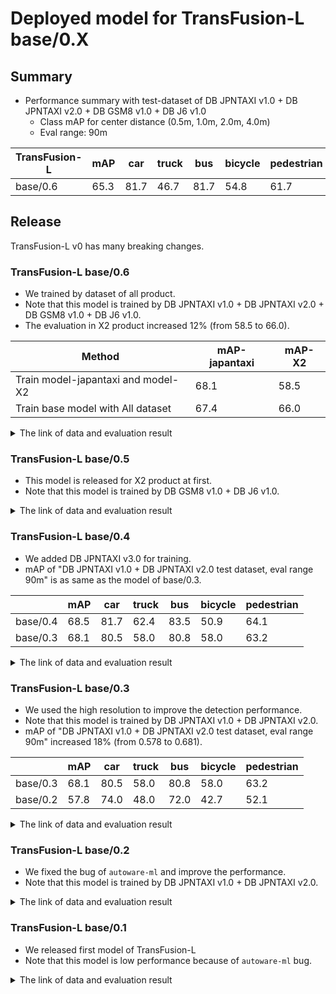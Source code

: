 # Deployed model for TransFusion-L base/0.X
## Summary

- Performance summary with test-dataset of DB JPNTAXI v1.0 + DB JPNTAXI v2.0 + DB GSM8 v1.0 + DB J6 v1.0
  - Class mAP for center distance (0.5m, 1.0m, 2.0m, 4.0m)
  - Eval range: 90m

| TransFusion-L | mAP  | car  | truck | bus  | bicycle | pedestrian |
| ------------- | ---- | ---- | ----- | ---- | ------- | ---------- |
| base/0.6      | 65.3 | 81.7 | 46.7  | 81.7 | 54.8    | 61.7       |

## Release

TransFusion-L v0 has many breaking changes.

### TransFusion-L base/0.6

- We trained by dataset of all product.
- Note that this model is trained by DB JPNTAXI v1.0 + DB JPNTAXI v2.0 + DB GSM8 v1.0 + DB J6 v1.0.
- The evaluation in X2 product increased 12% (from 58.5 to 66.0).

| Method                             | mAP-japantaxi | mAP-X2 |
| ---------------------------------- | ------------- | ------ |
| Train model-japantaxi and model-X2 | 68.1          | 58.5   |
| Train base model with All dataset  | 67.4          | 66.0   |

<details>
<summary> The link of data and evaluation result </summary>

- Main parameter
  - range = 92.16m
  - voxel_size = [0.24, 0.24, 10]
  - grid_size = [768, 768, 1]
- model
  - Training dataset: DB JPNTAXI v1.0 + DB JPNTAXI v2.0 + DB GSM8 v1.0 + DB J6 v1.0
  - [PR](https://github.com/tier4/autoware-ml/pull/125)
  - [Config file path](https://github.com/tier4/autoware-ml/blob/5f472170f07251184dc009a1ec02be3b4f3bf98c/autoware_ml/configs/detection3d/dataset/t4dataset/base.py)
  - [Deployed onnx model and ROS parameter files](https://evaluation.tier4.jp/evaluation/mlpackages/1800c7f8-a80e-4162-8574-4ee84432e89d/releases/008b128a-873a-4e4a-afa6-d2583f7fc224?project_id=zWhWRzei&tab=reports)
  - [Training results](https://drive.google.com/drive/folders/1uyUE-ReYARmykG1GsFG2vYsysWwJv3sW)
  - train time: NVIDIA RTX 6000 Ada Generation * 2 * 5 days
- Evaluation result with test-dataset of DB JPNTAXI v1.0 + DB JPNTAXI v2.0 + DB GSM8 v1.0 + DB J6 v1.0
  - Total mAP to test dataset (eval range = 90m): 0.653

| class_name | mAP  | AP@0.5m | AP@1.0m | AP@2.0m | AP@4.0m |
| ---------- | ---- | ------- | ------- | ------- | ------- |
| car        | 81.6 | 67.7    | 82.3    | 87.4    | 88.8    |
| truck      | 50.1 | 19.4    | 48.6    | 62.8    | 69.6    |
| bus        | 82.0 | 66.1    | 84.0    | 88.8    | 89.2    |
| bicycle    | 54.9 | 53.4    | 54.8    | 55.4    | 55.9    |
| pedestrian | 63.0 | 56.9    | 61.3    | 65.4    | 68.4    |

- Evaluation result with eval-dataset of DB JPNTAXI v1.0 + DB JPNTAXI v2.0

| class_name | mAP  | AP@0.5m | AP@1.0m | AP@2.0m | AP@4.0m |
| ---------- | ---- | ------- | ------- | ------- | ------- |
| car        | 80.7 | 60.4    | 82.1    | 89.2    | 91.2    |
| truck      | 56.0 | 23.8    | 54.4    | 69.7    | 75.9    |
| bus        | 77.6 | 55.2    | 80.4    | 87.3    | 87.7    |
| bicycle    | 57.4 | 54.4    | 57.5    | 58.4    | 59.1    |
| pedestrian | 65.5 | 57.9    | 64.1    | 68.7    | 71.1    |

- Evaluation result with eval-dataset of DB GSM8 v1.0 + DB J6 v1.0

| class_name | mAP  | AP@0.5m | AP@1.0m | AP@2.0m | AP@4.0m |
| ---------- | ---- | ------- | ------- | ------- | ------- |
| car        | 82.3 | 71.5    | 82.8    | 87.0    | 87.9    |
| truck      | 47.5 | 17.3    | 46.0    | 59.7    | 66.8    |
| bus        | 83.4 | 68.1    | 85.6    | 89.8    | 90.1    |
| bicycle    | 55.1 | 54.1    | 55.0    | 55.3    | 55.8    |
| pedestrian | 61.6 | 56.1    | 59.7    | 63.8    | 66.9    |

</details>

### TransFusion-L base/0.5

- This model is released for X2 product at first.
- Note that this model is trained by DB GSM8 v1.0 + DB J6 v1.0.

<details>
<summary> The link of data and evaluation result </summary>

- Parameter
  - pillar 0.24m * grid 768 = 92.16m
- model
  - Training dataset: DB GSM8 v1.0 + DB J6 v1.0
  - Eval dataset: DB GSM8 v1.0 + DB J6 v1.0
  - [PR](https://github.com/tier4/autoware-ml/pull/126)
  - [Config file path](https://github.com/tier4/autoware-ml/blob/e8701f9953be3034776b0de71ecbd03146c03c5f/projects/TransFusion/configs/t4dataset/transfusion_lidar_pillar_second_secfpn_1xb1_90m-768grid-t4x2.py)
  - [Deployed onnx and ROS parameter files](https://evaluation.tier4.jp/evaluation/mlpackages/1800c7f8-a80e-4162-8574-4ee84432e89d/releases/acdd07c5-4a8f-4983-88e7-a8823f7dc672?project_id=zWhWRzei)
  - [Training results](https://drive.google.com/drive/folders/1d_xr8PZq3gB-BkqJ02GMDM5F8mwdEKXx?usp=drive_link)
  - train time: NVIDIA RTX 6000 Ada Generation * 2 * 2 days
  - Total mAP to test dataset (eval range = 90m): 0.585

| class_name | mAP  | AP@0.5m | AP@1.0m | AP@2.0m | AP@4.0m |
| ---------- | ---- | ------- | ------- | ------- | ------- |
| car        | 80.5 | 69.2    | 80.7    | 85.4    | 86.6    |
| truck      | 28.1 | 10.3    | 23.0    | 31.9    | 47.2    |
| bus        | 82.4 | 70.6    | 81.7    | 87.9    | 89.4    |
| bicycle    | 48.0 | 46.4    | 47.4    | 48.5    | 49.6    |
| pedestrian | 53.7 | 49.2    | 51.9    | 55.3    | 58.4    |

</details>

### TransFusion-L base/0.4

- We added DB JPNTAXI v3.0 for training.
- mAP of "DB JPNTAXI v1.0 + DB JPNTAXI v2.0 test dataset, eval range 90m" is as same as the model of base/0.3.

|          | mAP  | car  | truck | bus  | bicycle | pedestrian |
| -------- | ---- | ---- | ----- | ---- | ------- | ---------- |
| base/0.4 | 68.5 | 81.7 | 62.4  | 83.5 | 50.9    | 64.1       |
| base/0.3 | 68.1 | 80.5 | 58.0  | 80.8 | 58.0    | 63.2       |

<details>
<summary> The link of data and evaluation result </summary>

- Parameter
  - pillar 0.24m * grid 768 = 92.16m
- model
  - Training dataset: DB JPNTAXI v1.0 + DB JPNTAXI v2.0 + DB JPNTAXI v3.0
  - Eval dataset: DB JPNTAXI v1.0 + DB JPNTAXI v2.0 + DB JPNTAXI v3.0
  - [PR](https://github.com/tier4/autoware-ml/pull/100)
  - [Config file path](https://github.com/tier4/autoware-ml/blob/37cf92a2b4b3d7f80b09c8bd5eaff6229ca18f95/projects/TransFusion/configs/t4dataset/transfusion_lidar_pillar_second_secfpn_1xb1_90m-768grid-t4xx1.py)
  - [Deployed onnx model](https://awf.ml.dev.web.auto/perception/models/transfusion/t4xx1_90m/v3/transfusion.onnx)
  - [Deployed ROS parameter file](https://awf.ml.dev.web.auto/perception/models/transfusion/t4xx1_90m/v3/transfusion.param.yaml)
  - [Deployed ROS param file for remap](https://awf.ml.dev.web.auto/perception/models/transfusion/t4xx1_90m/v3/detection_class_remapper.param.yaml)
  - [Training results](https://awf.ml.dev.web.auto/perception/models/transfusion/t4xx1_90m/v3/logs.zip)
  - train time: (A100 * 4) * 2 days
- Total mAP: 0.685
  - Test dataset: DB JPNTAXI v1.0 + DB JPNTAXI v2.0
  - Eval range = 90m

| class_name | mAP  | AP@0.5m | AP@1.0m | AP@2.0m | AP@4.0m |
| ---------- | ---- | ------- | ------- | ------- | ------- |
| car        | 81.7 | 61.0    | 83.2    | 90.2    | 92.2    |
| truck      | 62.4 | 30.0    | 60.2    | 76.5    | 82.8    |
| bus        | 83.5 | 56.5    | 90.1    | 93.7    | 93.7    |
| bicycle    | 50.9 | 45.0    | 50.8    | 52.8    | 54.9    |
| pedestrian | 64.1 | 56.9    | 62.1    | 66.9    | 70.4    |

- Total mAP: 0.696
  - Test dataset: DB JPNTAXI v3.0
  - Eval range = 90m

| class_name | mAP  | AP@0.5m | AP@1.0m | AP@2.0m | AP@4.0m |
| ---------- | ---- | ------- | ------- | ------- | ------- |
| car        | 85.9 | 77.8    | 86.4    | 89.5    | 90.1    |
| truck      | 49.9 | 38.0    | 48.3    | 52.7    | 60.7    |
| bus        | 64.2 | 43.7    | 63.2    | 71.7    | 78.2    |
| bicycle    | 85.2 | 80.6    | 86.7    | 86.7    | 86.7    |
| pedestrian | 62.8 | 58.2    | 61.1    | 64.2    | 67.8    |

</details>

### TransFusion-L base/0.3

- We used the high resolution to improve the detection performance.
- Note that this model is trained by DB JPNTAXI v1.0 + DB JPNTAXI v2.0.
- mAP of "DB JPNTAXI v1.0 + DB JPNTAXI v2.0 test dataset, eval range 90m" increased 18% (from 0.578 to 0.681).

|          | mAP  | car  | truck | bus  | bicycle | pedestrian |
| -------- | ---- | ---- | ----- | ---- | ------- | ---------- |
| base/0.3 | 68.1 | 80.5 | 58.0  | 80.8 | 58.0    | 63.2       |
| base/0.2 | 57.8 | 74.0 | 48.0  | 72.0 | 42.7    | 52.1       |

<details>
<summary> The link of data and evaluation result </summary>

- Parameter
  - pillar 0.24m * grid 768 = 92.16m
- model
  - Training dataset: DB JPNTAXI v1.0 + DB JPNTAXI v2.0
  - Eval dataset: DB JPNTAXI v1.0 + DB JPNTAXI v2.0
  - [Config file path](https://github.com/tier4/autoware-ml/blob/fe28c0a7de0579c68406e40c5abfe9afcaed41f6/projects/TransFusion/configs/t4dataset/transfusion_lidar_pillar_second_secfpn_1xb4-cyclic-20e_t4xx1_90m_768grid.py) (Note: eval range is 75m in training time)
  - [Deployed onnx model](https://awf.ml.dev.web.auto/perception/models/transfusion/t4xx1_90m/v2/transfusion.onnx)
  - [Deployed ROS parameter file](https://awf.ml.dev.web.auto/perception/models/transfusion/t4xx1_90m/v2/transfusion.param.yaml)
  - [Deployed ROS param file for remap](https://awf.ml.dev.web.auto/perception/models/transfusion/t4xx1_90m/v2/detection_class_remapper.param.yaml)
  - [Training results](https://awf.ml.dev.web.auto/perception/models/transfusion/t4xx1_90m/v2/logs.zip)
  - train time: RTX 3090 * 1 * 8 days
  - Total mAP to test dataset (eval range = 90m): 0.681

| class_name | mAP  | AP@0.5m | AP@1.0m | AP@2.0m | AP@4.0m |
| ---------- | ---- | ------- | ------- | ------- | ------- |
| car        | 80.5 | 59.7    | 81.8    | 89.1    | 91.4    |
| truck      | 58.0 | 25.2    | 56.4    | 72.2    | 78.1    |
| bus        | 80.8 | 60.3    | 83.6    | 89.5    | 89.7    |
| bicycle    | 58.0 | 53.1    | 58.6    | 59.7    | 60.5    |
| pedestrian | 63.2 | 55.6    | 61.4    | 66.3    | 69.6    |

</details>

### TransFusion-L base/0.2

- We fixed the bug of `autoware-ml` and improve the performance.
- Note that this model is trained by DB JPNTAXI v1.0 + DB JPNTAXI v2.0.

<details>
<summary> The link of data and evaluation result </summary>

- Parameter
  - pillar 0.32m * grid 576 = 92.16m
- model
  - Training dataset: DB JPNTAXI v1.0 + DB JPNTAXI v2.0
  - Eval dataset: DB JPNTAXI v1.0 + DB JPNTAXI v2.0
  - [Config file path](https://github.com/tier4/autoware-ml/blob/fe28c0a7de0579c68406e40c5abfe9afcaed41f6/projects/TransFusion/configs/t4dataset/transfusion_lidar_pillar_second_secfpn_1xb6-cyclic-20e_t4xx1_90m_576grid.py) (Note: eval range is 75m in training time)
  - [Deployed onnx model](https://awf.ml.dev.web.auto/perception/models/transfusion/t4xx1_90m/v1/transfusion.onnx)
  - [Deployed ROS parameter file](https://awf.ml.dev.web.auto/perception/models/transfusion/t4xx1_90m/v1/transfusion.param.yaml)
  - [Deployed ROS param file for remap](https://awf.ml.dev.web.auto/perception/models/transfusion/t4xx1_90m/v1/detection_class_remapper.param.yaml)
  - [Training results](https://awf.ml.dev.web.auto/perception/models/transfusion/t4xx1_90m/v1/logs.zip)
  - train time: A100 * 2 * 5 days
  - Total mAP to test dataset (eval range = 90m): 0.578

| class_name | mAP  | AP@0.5m | AP@1.0m | AP@2.0m | AP@4.0m |
| ---------- | ---- | ------- | ------- | ------- | ------- |
| car        | 74.0 | 51.2    | 74.8    | 83.4    | 86.7    |
| truck      | 48.0 | 15.0    | 42.6    | 63.1    | 71.3    |
| bus        | 72.0 | 50.5    | 74.2    | 80.9    | 82.3    |
| bicycle    | 42.7 | 37.6    | 42.0    | 44.7    | 46.6    |
| pedestrian | 52.1 | 44.3    | 49.8    | 54.4    | 59.8    |

</details>

### TransFusion-L base/0.1

- We released first model of TransFusion-L
- Note that this model is low performance because of `autoware-ml` bug.

<details>
<summary> The link of data and evaluation result </summary>

- Parameter
  - pillar 0.3m * grid 512 = 76.8m
- model
  - Training dataset: DB JPNTAXI v1.0
  - Eval dataset: DB JPNTAXI v2.0 (Bug fix and [new dataset config is applied](https://github.com/tier4/autoware-ml/pull/31))
  - [Config file](https://github.com/tier4/autoware-ml/blob/17e8944ac2154f1f1042a507a4001ccf057ffe78/projects/TransFusion/configs/t4dataset/transfusion_lidar_pillar02_second_secfpn_1xb4-cyclic-20e_t4xx1.py)
  - [Deployed onnx model](https://awf.ml.dev.web.auto/perception/models/transfusion/v1/transfusion.onnx)
- val
  - Total mAP: 0.485

| class_name | mAP  | AP@0.5m | AP@1.0m | AP@2.0m | AP@4.0m |
| ---------- | ---- | ------- | ------- | ------- | ------- |
| car        | 69.8 | 55.1    | 70.7    | 75.5    | 77.7    |
| truck      | 39.5 | 19.8    | 39.4    | 46.8    | 52.0    |
| bus        | 47.6 | 30.3    | 46.3    | 55.1    | 58.8    |
| bicycle    | 33.4 | 30.6    | 33.3    | 34.0    | 35.6    |
| pedestrian | 52.0 | 46.6    | 50.6    | 53.3    | 57.6    |

</details>

